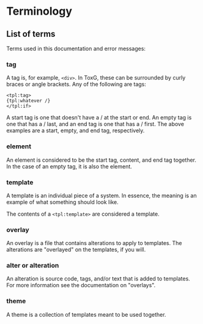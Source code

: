# Terminology

## List of terms

Terms used in this documentation and error messages:

### tag

A tag is, for example, `<div>`. In ToxG, these can be surrounded by curly
braces or angle brackets. Any of the following are tags:

	<tpl:tag>
	{tpl:whatever /}
	</tpl:if>

A start tag is one that doesn't have a / at the start or end. An empty tag
is one that has a / last, and an end tag is one that has a / first. The
above examples are a start, empty, and end tag, respectively.

### element

An element is considered to be the start tag, content, and end tag together.
In the case of an empty tag, it is also the element.

### template

A template is an individual piece of a system. In essence, the meaning is
an example of what something should look like.

The contents of a `<tpl:template>` are considered a template.

### overlay

An overlay is a file that contains alterations to apply to templates. The
alterations are "overlayed" on the templates, if you will.

### alter or alteration

An alteration is source code, tags, and/or text that is added to templates.
For more information see the documentation on "overlays".

### theme

A theme is a collection of templates meant to be used together.
